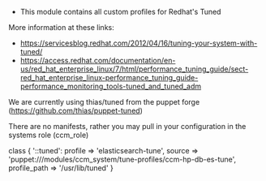 * This module contains all custom profiles for Redhat's Tuned

More information at these links:

 - https://servicesblog.redhat.com/2012/04/16/tuning-your-system-with-tuned/
 - https://access.redhat.com/documentation/en-us/red_hat_enterprise_linux/7/html/performance_tuning_guide/sect-red_hat_enterprise_linux-performance_tuning_guide-performance_monitoring_tools-tuned_and_tuned_adm

We are currently using thias/tuned from the puppet forge (https://github.com/thias/puppet-tuned)

There are no manifests, rather you may pull in your configuration in the systems role (ccm_role)

  class { '::tuned':
    profile => 'elasticsearch-tune',
    source  => 'puppet:///modules/ccm_system/tune-profiles/ccm-hp-db-es-tune',
    profile_path => '/usr/lib/tuned'
  }
